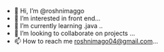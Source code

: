 - 👋 Hi, I’m @roshnimaggo
- 👀 I’m interested in front end...
- 🌱 I’m currently learning .java ..
- 💞️ I’m looking to collaborate on projects ...
- 📫 How to reach me roshnimago04@gmail.com...

<!---
roshnimaggpo/roshnimaggpo is a ✨ special ✨ repository because its `README.md` (this file) appears on your GitHub profile.
You can click the Preview link to take a look at your changes.
--->
